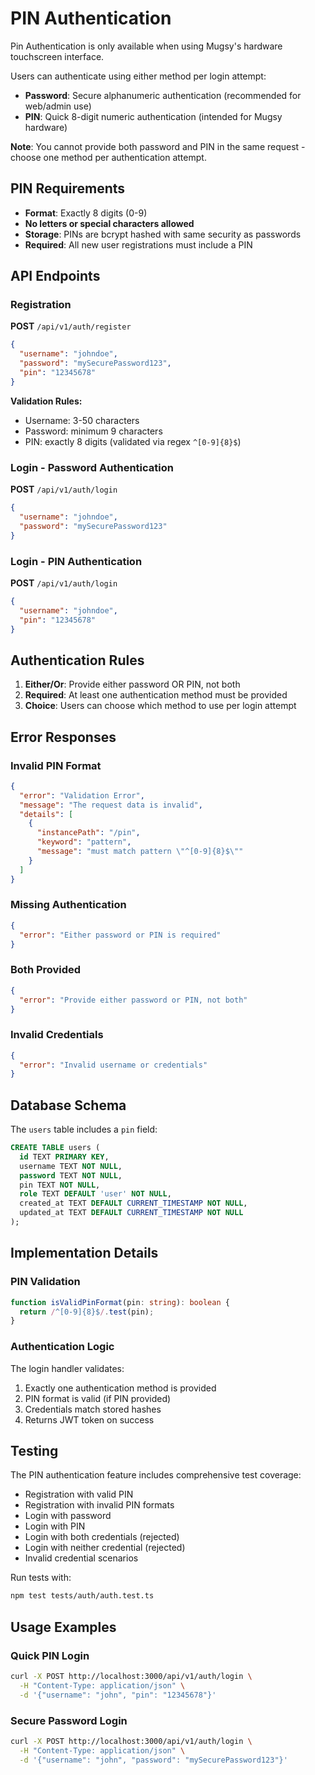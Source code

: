 # PIN Authentication

Pin Authentication is only available when using Mugsy's hardware touchscreen interface.

Users can authenticate using either method per login attempt:

- **Password**: Secure alphanumeric authentication (recommended for web/admin use)
- **PIN**: Quick 8-digit numeric authentication (intended for Mugsy hardware)

**Note**: You cannot provide both password and PIN in the same request - choose one method per authentication attempt.

## PIN Requirements

- **Format**: Exactly 8 digits (0-9)
- **No letters or special characters allowed**
- **Storage**: PINs are bcrypt hashed with same security as passwords
- **Required**: All new user registrations must include a PIN

## API Endpoints

### Registration

**POST** `/api/v1/auth/register`

```json
{
  "username": "johndoe",
  "password": "mySecurePassword123",
  "pin": "12345678"
}
```

**Validation Rules:**

- Username: 3-50 characters
- Password: minimum 9 characters
- PIN: exactly 8 digits (validated via regex `^[0-9]{8}$`)

### Login - Password Authentication

**POST** `/api/v1/auth/login`

```json
{
  "username": "johndoe",
  "password": "mySecurePassword123"
}
```

### Login - PIN Authentication

**POST** `/api/v1/auth/login`

```json
{
  "username": "johndoe",
  "pin": "12345678"
}
```

## Authentication Rules

1. **Either/Or**: Provide either password OR PIN, not both
2. **Required**: At least one authentication method must be provided
3. **Choice**: Users can choose which method to use per login attempt

## Error Responses

### Invalid PIN Format

```json
{
  "error": "Validation Error",
  "message": "The request data is invalid",
  "details": [
    {
      "instancePath": "/pin",
      "keyword": "pattern",
      "message": "must match pattern \"^[0-9]{8}$\""
    }
  ]
}
```

### Missing Authentication

```json
{
  "error": "Either password or PIN is required"
}
```

### Both Provided

```json
{
  "error": "Provide either password or PIN, not both"
}
```

### Invalid Credentials

```json
{
  "error": "Invalid username or credentials"
}
```

## Database Schema

The `users` table includes a `pin` field:

```sql
CREATE TABLE users (
  id TEXT PRIMARY KEY,
  username TEXT NOT NULL,
  password TEXT NOT NULL,
  pin TEXT NOT NULL,
  role TEXT DEFAULT 'user' NOT NULL,
  created_at TEXT DEFAULT CURRENT_TIMESTAMP NOT NULL,
  updated_at TEXT DEFAULT CURRENT_TIMESTAMP NOT NULL
);
```

## Implementation Details

### PIN Validation

```typescript
function isValidPinFormat(pin: string): boolean {
  return /^[0-9]{8}$/.test(pin);
}
```

### Authentication Logic

The login handler validates:

1. Exactly one authentication method is provided
2. PIN format is valid (if PIN provided)
3. Credentials match stored hashes
4. Returns JWT token on success

## Testing

The PIN authentication feature includes comprehensive test coverage:

- Registration with valid PIN
- Registration with invalid PIN formats
- Login with password
- Login with PIN
- Login with both credentials (rejected)
- Login with neither credential (rejected)
- Invalid credential scenarios

Run tests with:

```bash
npm test tests/auth/auth.test.ts
```

## Usage Examples

### Quick PIN Login

```bash
curl -X POST http://localhost:3000/api/v1/auth/login \
  -H "Content-Type: application/json" \
  -d '{"username": "john", "pin": "12345678"}'
```

### Secure Password Login

```bash
curl -X POST http://localhost:3000/api/v1/auth/login \
  -H "Content-Type: application/json" \
  -d '{"username": "john", "password": "mySecurePassword123"}'
```
